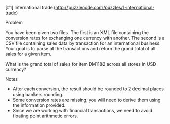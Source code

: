 [#1] International trade (http://puzzlenode.com/puzzles/1-international-trade)

Problem

You have been given two files. The first is an XML file containing the conversion rates for exchanging one currency with
another. The second is a CSV file containing sales data by transaction for an international business. Your goal is to
parse all the transactions and return the grand total of all sales for a given item.

What is the grand total of sales for item DM1182 across all stores in USD currency?

Notes
<ul>
    <li>After each conversion, the result should be rounded to 2 decimal places using bankers rounding.</li>
    <li>Some conversion rates are missing; you will need to derive them using the information provided.</li>
    <li>Since we are working with financial transactions, we need to avoid floating point arithmetic errors.</li>
</ul>